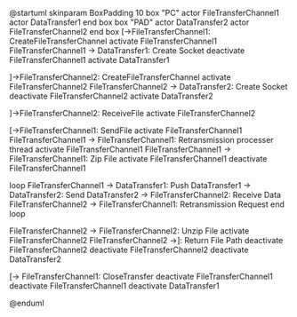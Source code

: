 @startuml
skinparam BoxPadding 10
box "PC"
actor FileTransferChannel1
actor DataTransfer1
end box
box "PAD"
actor DataTransfer2
actor FileTransferChannel2
end box
[->FileTransferChannel1: CreateFileTransferChannel
activate FileTransferChannel1
FileTransferChannel1 -> DataTransfer1: Create Socket
deactivate FileTransferChannel1
activate DataTransfer1

]->FileTransferChannel2: CreateFileTransferChannel
activate FileTransferChannel2
FileTransferChannel2 -> DataTransfer2: Create Socket
deactivate FileTransferChannel2
activate DataTransfer2

]->FileTransferChannel2: ReceiveFile
activate FileTransferChannel2

[->FileTransferChannel1: SendFile
activate FileTransferChannel1
FileTransferChannel1 -> FileTransferChannel1: Retransmission processer thread
activate FileTransferChannel1
FileTransferChannel1 -> FileTransferChannel1: Zip File
activate FileTransferChannel1
deactivate FileTransferChannel1

loop
FileTransferChannel1 -> DataTransfer1: Push
DataTransfer1 -> DataTransfer2: Send
DataTransfer2 -> FileTransferChannel2: Receive Data
FileTransferChannel2 -> FileTransferChannel1: Retransmission Request
end loop

FileTransferChannel2 -> FileTransferChannel2: Unzip File
activate FileTransferChannel2
FileTransferChannel2 ->]: Return File Path
deactivate FileTransferChannel2
deactivate FileTransferChannel2
deactivate DataTransfer2

[-> FileTransferChannel1: CloseTransfer
deactivate FileTransferChannel1
deactivate FileTransferChannel1
deactivate DataTransfer1

@enduml